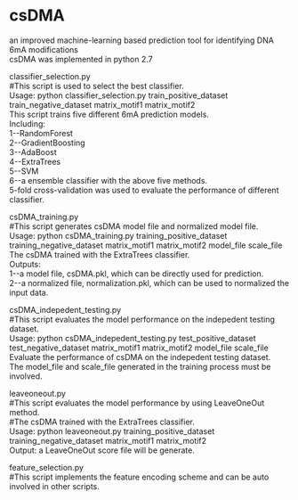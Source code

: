 # csDMA
an improved machine-learning based prediction tool for identifying DNA 6mA modifications<br>
csDMA was implemented in python 2.7

classifier_selection.py<br>
#This script is used to select the best classifier.<br>
Usage: python classifier_selection.py train_positive_dataset train_negative_dataset matrix_motif1 matrix_motif2<br>
This script trains five different 6mA prediction models.<br>
Including:<br>
     1--RandomForest<br>
     2--GradientBoosting<br>
     3--AdaBoost<br>
     4--ExtraTrees<br>
     5--SVM<br>
     6--a ensemble classifier with the above five methods. <br>
5-fold cross-validation was used to evaluate the performance of different classifier.<br>

csDMA_training.py<br>
#This script generates csDMA model file and normalized model file.<br>
Usage: python csDMA_training.py training_positive_dataset training_negative_dataset matrix_motif1 matrix_motif2 model_file scale_file<br>
The csDMA trained with the ExtraTrees classifier.<br>
Outputs:<br>
     1--a model file, csDMA.pkl, which can be directly used for prediction.<br>
     2--a normalized file, normalization.pkl, which can be used to normalized the input data.<br>

csDMA_indepedent_testing.py<br>
#This script evaluates the model performance on the indepedent testing dataset.<br>
Usage: python csDMA_indepedent_testing.py test_positive_dataset test_negative_dataset matrix_motif1 matrix_motif2 model_file scale_file<br>
Evaluate the performance of csDMA on the indepedent testing dataset.<br>
The model_file and scale_file generated in the training process must be involved.<br>

leaveoneout.py<br>
#This script evaluates the model performance by using LeaveOneOut method.<br>
#The csDMA trained with the ExtraTrees classifier.<br>
Usage: python leaveoneout.py training_positive_dataset training_negative_dataset matrix_motif1 matrix_motif2<br>
Output: a LeaveOneOut score file will be generate.<br>

feature_selection.py<br>
#This script implements the feature encoding scheme and can be auto involved in other scripts.<br>
